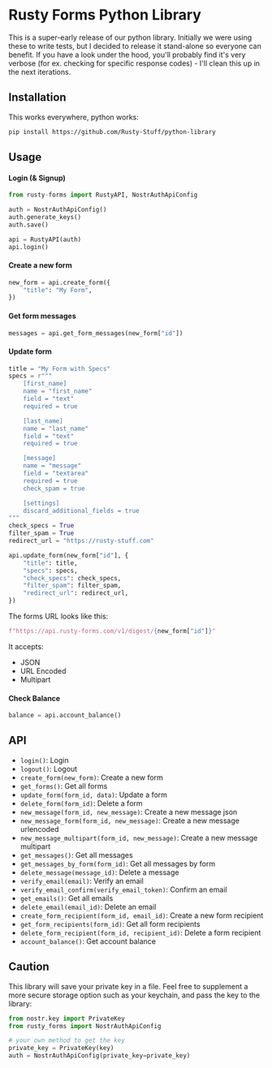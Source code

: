 # Rusty Forms Python Library

This is a super-early release of our python library. Initially we were using these to write tests, but I decided to release it stand-alone so everyone can benefit. If you have a look under the hood, you'll probably find it's very verbose (for ex. checking for specific response codes) - I'll clean this up in the next iterations.

## Installation

This works everywhere, python works:

```bash
pip install https://github.com/Rusty-Stuff/python-library
```

## Usage

#### Login (& Signup)

```python
from rusty-forms import RustyAPI, NostrAuthApiConfig

auth = NostrAuthApiConfig()
auth.generate_keys()
auth.save()

api = RustyAPI(auth)
api.login()
```

#### Create a new form

```python
new_form = api.create_form({
    "title": "My Form",
})
```

#### Get form messages

```python
messages = api.get_form_messages(new_form["id"])
```

#### Update form

```python
title = "My Form with Specs"
specs = r"""
    [first_name]
    name = "first_name"
    field = "text"
    required = true

    [last_name]
    name = "last_name"
    field = "text"
    required = true

    [message]
    name = "message"
    field = "textarea"
    required = true
    check_spam = true

    [settings]
    discard_additional_fields = true
"""
check_specs = True
filter_spam = True
redirect_url = "https://rusty-stuff.com"

api.update_form(new_form["id"], {
    "title": title,
    "specs": specs,
    "check_specs": check_specs,
    "filter_spam": filter_spam,
    "redirect_url": redirect_url,
})
```

The forms URL looks like this:

```python
f"https://api.rusty-forms.com/v1/digest/{new_form["id"]}"
```

It accepts:

- JSON
- URL Encoded
- Multipart

#### Check Balance

```python
balance = api.account_balance()
```

## API

- `login()`: Login
- `logout()`: Logout
- `create_form(new_form)`: Create a new form
- `get_forms()`: Get all forms
- `update_form(form_id, data)`: Update a form
- `delete_form(form_id)`: Delete a form
- `new_message(form_id, new_message)`: Create a new message json
- `new_message_form(form_id, new_message)`: Create a new message urlencoded
- `new_message_multipart(form_id, new_message)`: Create a new message multipart
- `get_messages()`: Get all messages
- `get_messages_by_form(form_id)`: Get all messages by form
- `delete_message(message_id)`: Delete a message
- `verify_email(email)`: Verify an email
- `verify_email_confirm(verify_email_token)`: Confirm an email
- `get_emails()`: Get all emails
- `delete_email(email_id)`: Delete an email
- `create_form_recipient(form_id, email_id)`: Create a new form recipient
- `get_form_recipients(form_id)`: Get all form recipients
- `delete_form_recipient(form_id, recipient_id)`: Delete a form recipient
- `account_balance()`: Get account balance

## Caution

This library will save your private key in a file. Feel free to supplement a more secure storage option such as your keychain, and pass the key to the library:

```python
from nostr.key import PrivateKey
from rusty_forms import NostrAuthApiConfig

# your own method to get the key
private_key = PrivateKey(key)
auth = NostrAuthApiConfig(private_key=private_key)
```
